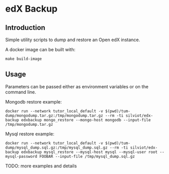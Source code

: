 edX Backup
==========

Introduction
------------

Simple utility scripts to dump and restore an Open edX instance.

A docker image can be built with:

    make build-image

Usage
-----

Parameters can be passed either as environment variables or on the command line.

Mongodb restore example:

    docker run --network tutor_local_default -v $(pwd)/tum-dump/mongodump.tar.gz:/tmp/mongodump.tar.gz --rm -ti silviot/edx-backup edxbackup mongo_restore --mongo-host mongodb --input-file /tmp/mongodump.tar.gz

Mysql restore example:

    docker run --network tutor_local_default -v $(pwd)/tum-dump/mysql_dump.sql.gz:/tmp/mysql_dump.sql.gz --rm -ti silviot/edx-backup edxbackup mysql_restore --mysql-host mysql --mysql-user root --mysql-password FOOBAR --input-file /tmp/mysql_dump.sql.gz


TODO: more examples and details
